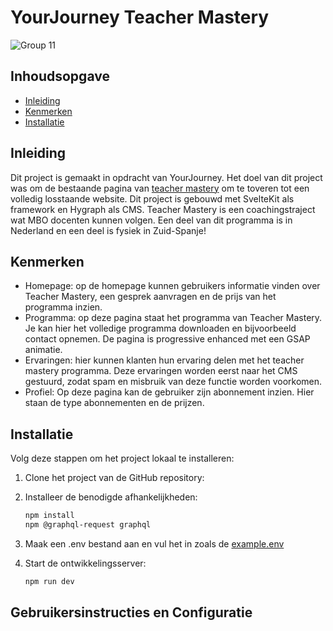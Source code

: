 # YourJourney Teacher Mastery
![Group 11](https://github.com/IvarSchuyt/Sprint-20---Individueel---YourJourney/assets/112855849/dfed6a96-8c9e-4c07-a660-da95b4fa3d82)

## Inhoudsopgave
* [Inleiding](https://github.com/IvarSchuyt/Sprint-20---Individueel---YourJourney/tree/main?tab=readme-ov-file#inleiding)
* [Kenmerken](https://github.com/IvarSchuyt/Sprint-20---Individueel---YourJourney/tree/main?tab=readme-ov-file#kenmerken)
* [Installatie](https://github.com/IvarSchuyt/Sprint-20---Individueel---YourJourney/tree/main?tab=readme-ov-file#installatie)

## Inleiding
Dit project is gemaakt in opdracht van YourJourney. Het doel van dit project was om de bestaande pagina van [teacher mastery](https://www.yourjourney.academy/product/teacher-mastery/) om te toveren tot een volledig losstaande website. Dit project is gebouwd met SvelteKit als framework en Hygraph als CMS. Teacher Mastery is een coachingstraject wat MBO docenten kunnen volgen. Een deel van dit programma is in Nederland en een deel is fysiek in Zuid-Spanje!

## Kenmerken
* Homepage: op de homepage kunnen gebruikers informatie vinden over Teacher Mastery, een gesprek aanvragen en de prijs van het programma inzien.
* Programma: op deze pagina staat het programma van Teacher Mastery. Je kan hier het volledige programma downloaden en bijvoorbeeld contact opnemen. De pagina is progressive enhanced met een GSAP animatie.
* Ervaringen: hier kunnen klanten hun ervaring delen met het teacher mastery programma. Deze ervaringen worden eerst naar het CMS gestuurd, zodat spam en misbruik van deze functie worden voorkomen.
* Profiel: Op deze pagina kan de gebruiker zijn abonnement inzien. Hier staan de type abonnementen en de prijzen.

## Installatie
Volg deze stappen om het project lokaal te installeren:

1. Clone het project van de GitHub repository:

2. Installeer de benodigde afhankelijkheden:
   ```bash
   npm install
   npm @graphql-request graphql
   ```
3. Maak een .env bestand aan en vul het in zoals de [example.env](https://github.com/IvarSchuyt/Sprint-20---Individueel---YourJourney/blob/main/example.env)

4. Start de ontwikkelingsserver:
   ```bash
   npm run dev
   ```

## Gebruikersinstructies en Configuratie
